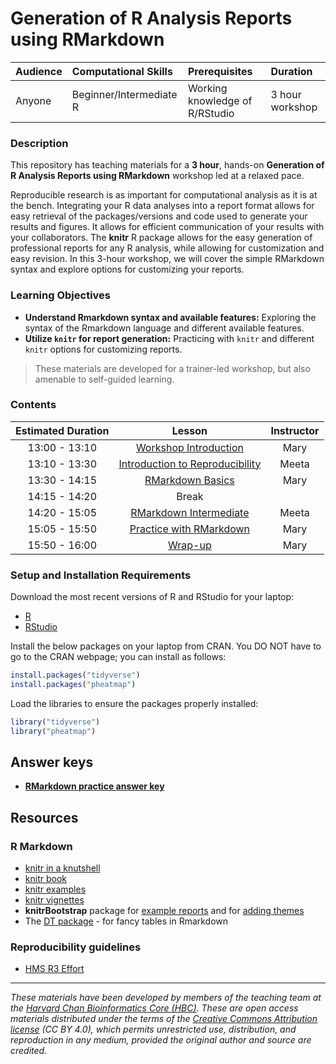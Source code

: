 # Generation of R Analysis Reports using RMarkdown

| Audience | Computational Skills | Prerequisites | Duration |
:----------|:----------|:----------|:----------|
| Anyone | Beginner/Intermediate R | Working knowledge of R/RStudio | 3 hour workshop|

### Description

This repository has teaching materials for a **3 hour**, hands-on **Generation of R Analysis Reports using RMarkdown** workshop led at a relaxed pace. 

Reproducible research is as important for computational analysis as it is at the bench. Integrating your R data analyses into a report format allows for easy retrieval of the packages/versions and code used to generate your results and figures. It allows for efficient communication of your results with your collaborators. The **knitr** R package allows for the easy generation of professional reports for any R analysis, while allowing for customization and easy revision. In this 3-hour workshop, we will cover the simple RMarkdown syntax and explore options for customizing your reports.

### Learning Objectives
*  **Understand Rmarkdown syntax and available features:** Exploring the syntax of the Rmarkdown language and different available features.
*  **Utilize `knitr` for report generation:** Practicing with `knitr` and different `knitr` options for customizing reports.

> These materials are developed for a trainer-led workshop, but also amenable to self-guided learning.


### Contents

| Estimated Duration           |  Lesson  |  Instructor |
|:------------------------:|:------------------------------------------------:|:--------:|
| 13:00 - 13:10 | [Workshop Introduction](https://github.com/hbctraining/Rmarkdown_analysis_reports/raw/main/lectures/Intro_to_workshop.pdf) | Mary |
| 13:10 - 13:30 | [Introduction to Reproducibility](https://github.com/hbctraining/Rmarkdown_analysis_reports/blob/main/lectures/reproducibility-tools.pdf) | Meeta |
| 13:30 - 14:15 | [RMarkdown Basics](https://hbctraining.github.io/reproducibility-tools/lessons/01-Rmarkdown_basics.html) | Mary |
| 14:15 - 14:20 | Break | |
| 14:20 - 15:05 | [RMarkdown Intermediate](https://hbctraining.github.io/reproducibility-tools/lessons/02-Rmarkdown_intermediate.html) | Meeta | 
| 15:05 - 15:50 | [Practice with RMarkdown](lessons/Rmarkdown_practice.md) | Mary | 
| 15:50 - 16:00 | [Wrap-up](https://github.com/hbctraining/Rmarkdown_analysis_reports/raw/main/lectures/Workshop_wrapup.pdf) | Mary | 


### Setup and Installation Requirements

Download the most recent versions of R and RStudio for your laptop:

 - [R](http://lib.stat.cmu.edu/R/CRAN/) 
 - [RStudio](https://www.rstudio.com/products/rstudio/download/#download)

Install the below packages on your laptop from CRAN. You DO NOT have to go to the CRAN webpage; you can install as follows:


```r
install.packages("tidyverse")
install.packages("pheatmap")
```

Load the libraries to ensure the packages properly installed:

```r
library("tidyverse")
library("pheatmap")
```

## Answer keys
* [**RMarkdown practice answer key**](https://raw.githubusercontent.com/hbctraining/reproducibility-tools/master/activities/Rmd_exercise4_answerkey.rmd)


## Resources

### R Markdown
-   [knitr in a knutshell](http://kbroman.org/knitr_knutshell/)
-   [knitr book](https://www.amazon.com/gp/product/1498716962)
-   [knitr examples](https://yihui.name/knitr/demos)
-   [knitr vignettes](https://github.com/yihui/knitr/tree/master/vignettes)
-   **knitrBootstrap** package for [example reports](https://github.com/jimhester/knitrBootstrap#examples) and for [adding themes](https://github.com/jimhester/knitrBootstrap#bootstrap-themes)
-   The [DT package](https://rstudio.github.io/DT/) - for fancy tables in Rmarkdown


### Reproducibility guidelines
* [HMS R3 Effort](https://ari.hms.harvard.edu/research-rigor-reproducibility/hms-r3-effort)

***

*These materials have been developed by members of the teaching team at the [Harvard Chan Bioinformatics Core (HBC)](http://bioinformatics.sph.harvard.edu/). These are open access materials distributed under the terms of the [Creative Commons Attribution license](https://creativecommons.org/licenses/by/4.0/) (CC BY 4.0), which permits unrestricted use, distribution, and reproduction in any medium, provided the original author and source are credited.*
